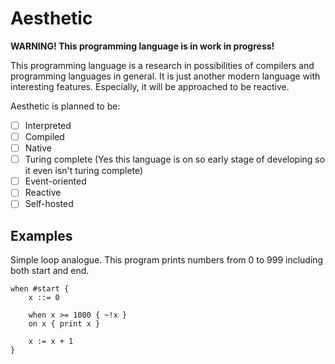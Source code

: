 # Aesthetic

**WARNING! This programming language is in work in progress!**

This programming language is a research in possibilities of compilers and programming languages in general. It is just another modern language with interesting features. Especially, it will be approached to be reactive.

Aesthetic is planned to be:

- [ ] Interpreted
- [ ] Compiled
- [ ] Native
- [ ] Turing complete (Yes this language is on so early stage of developing so it even isn't turing complete)
- [ ] Event-oriented
- [ ] Reactive
- [ ] Self-hosted

## Examples

Simple loop analogue. This program prints numbers from 0 to 999 including both start and end.

``` Aesthetic
when #start {
    x ::= 0

    when x >= 1000 { ~!x }
    on x { print x }

    x := x + 1
}
```
